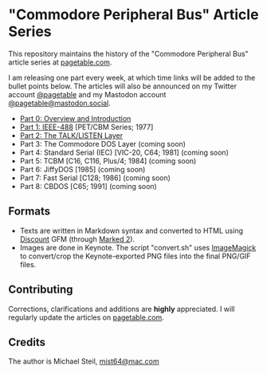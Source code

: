 # "Commodore Peripheral Bus" Article Series

This repository maintains the history of the "Commodore Peripheral Bus" article series at [pagetable.com](https://www.pagetable.com/).

I am releasing one part every week, at which time links will be added to the bullet points below. The articles will also be announced on my Twitter account <a href="https://twitter.com/pagetable">@pagetable</a> and my Mastodon account <a href="https://mastodon.social/@pagetable">@pagetable&#64;mastodon.social</a>.

* [Part 0: Overview and Introduction](https://www.pagetable.com/?p=1018)
* [Part 1: IEEE-488](https://www.pagetable.com/?p=1023) [PET/CBM Series; 1977]
* [Part 2: The TALK/LISTEN Layer](https://www.pagetable.com/?p=1031)
* Part 3: The Commodore DOS Layer (coming soon)
* Part 4: Standard Serial (IEC) [VIC-20, C64; 1981] (coming soon)
* Part 5: TCBM [C16, C116, Plus/4; 1984] (coming soon)
* Part 6: JiffyDOS [1985] (coming soon)
* Part 7: Fast Serial [C128; 1986] (coming soon)
* Part 8: CBDOS [C65; 1991] (coming soon)

## Formats

* Texts are written in Markdown syntax and converted to HTML using [Discount](https://www.pell.portland.or.us/~orc/Code/discount/) GFM (through [Marked 2](https://marked2app.com)).
* Images are done in Keynote. The script "convert.sh" uses [ImageMagick](https://www.imagemagick.org) to convert/crop the Keynote-exported PNG files into the final PNG/GIF files.

## Contributing

Corrections, clarifications and additions are **highly** appreciated. I will regularly update the articles on [pagetable.com](https://www.pagetable.com/).

## Credits

The author is Michael Steil, mist64@mac.com